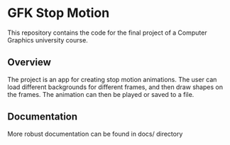 # GFK Stop Motion
This repository contains the code for the final project of a Computer Graphics university course.

## Overview
The project is an app for creating stop motion animations. The user can load different backgrounds for different frames, and then draw shapes on the frames. The animation can then be played or saved to a file.

## Documentation 
More robust documentation can be found in docs/ directory
